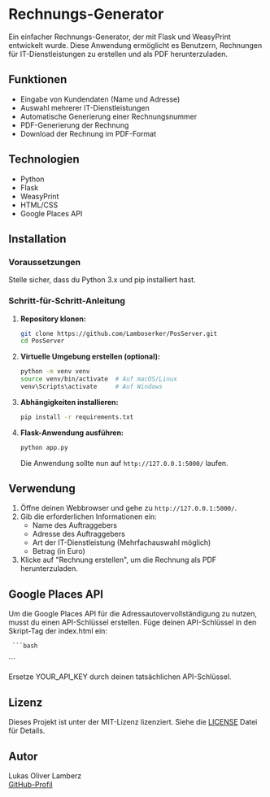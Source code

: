 # Rechnungs-Generator

Ein einfacher Rechnungs-Generator, der mit Flask und WeasyPrint entwickelt wurde. Diese Anwendung ermöglicht es Benutzern, Rechnungen für IT-Dienstleistungen zu erstellen und als PDF herunterzuladen.

## Funktionen

- Eingabe von Kundendaten (Name und Adresse)
- Auswahl mehrerer IT-Dienstleistungen
- Automatische Generierung einer Rechnungsnummer
- PDF-Generierung der Rechnung
- Download der Rechnung im PDF-Format

## Technologien

- Python
- Flask
- WeasyPrint
- HTML/CSS
- Google Places API

## Installation

### Voraussetzungen

Stelle sicher, dass du Python 3.x und pip installiert hast. 

### Schritt-für-Schritt-Anleitung

1. **Repository klonen:**

   ```bash
   git clone https://github.com/Lamboserker/PosServer.git
   cd PosServer
   ```

2. **Virtuelle Umgebung erstellen (optional):**

   ```bash
   python -m venv venv
   source venv/bin/activate  # Auf macOS/Linux
   venv\Scripts\activate     # Auf Windows
   ```

3. **Abhängigkeiten installieren:**

   ```bash
   pip install -r requirements.txt
   ```

4. **Flask-Anwendung ausführen:**

   ```bash
   python app.py
   ```

   Die Anwendung sollte nun auf `http://127.0.0.1:5000/` laufen.

## Verwendung

1. Öffne deinen Webbrowser und gehe zu `http://127.0.0.1:5000/`.
2. Gib die erforderlichen Informationen ein:
   - Name des Auftraggebers
   - Adresse des Auftraggebers
   - Art der IT-Dienstleistung (Mehrfachauswahl möglich)
   - Betrag (in Euro)
3. Klicke auf "Rechnung erstellen", um die Rechnung als PDF herunterzuladen.

## Google Places API

   Um die Google Places API für die Adressautovervollständigung zu nutzen, musst du einen API-Schlüssel erstellen. Füge deinen API-Schlüssel in den Skript-Tag der index.html ein:

     ```bash
   <script src="https://maps.googleapis.com/maps/api/js?key=YOUR_API_KEY&libraries=places" async defer></script>```
Ersetze YOUR_API_KEY durch deinen tatsächlichen API-Schlüssel.

## Lizenz

Dieses Projekt ist unter der MIT-Lizenz lizenziert. Siehe die [LICENSE](LICENSE) Datei für Details.

## Autor

Lukas Oliver Lamberz  
[GitHub-Profil](https://github.com/Lamboserker)
